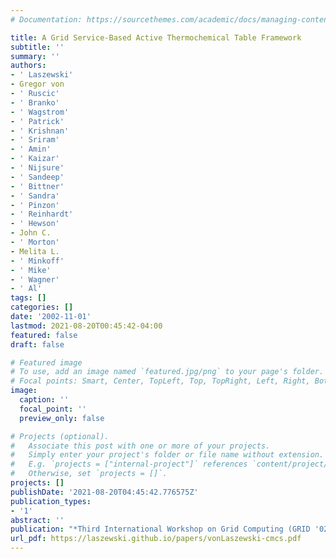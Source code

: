```yaml
---
# Documentation: https://sourcethemes.com/academic/docs/managing-content/

title: A Grid Service-Based Active Thermochemical Table Framework
subtitle: ''
summary: ''
authors:
- ' Laszewski'
- Gregor von
- ' Ruscic'
- ' Branko'
- ' Wagstrom'
- ' Patrick'
- ' Krishnan'
- ' Sriram'
- ' Amin'
- ' Kaizar'
- ' Nijsure'
- ' Sandeep'
- ' Bittner'
- ' Sandra'
- ' Pinzon'
- ' Reinhardt'
- ' Hewson'
- John C.
- ' Morton'
- Melita L.
- ' Minkoff'
- ' Mike'
- ' Wagner'
- ' Al'
tags: []
categories: []
date: '2002-11-01'
lastmod: 2021-08-20T00:45:42-04:00
featured: false
draft: false

# Featured image
# To use, add an image named `featured.jpg/png` to your page's folder.
# Focal points: Smart, Center, TopLeft, Top, TopRight, Left, Right, BottomLeft, Bottom, BottomRight.
image:
  caption: ''
  focal_point: ''
  preview_only: false

# Projects (optional).
#   Associate this post with one or more of your projects.
#   Simply enter your project's folder or file name without extension.
#   E.g. `projects = ["internal-project"]` references `content/project/deep-learning/index.md`.
#   Otherwise, set `projects = []`.
projects: []
publishDate: '2021-08-20T04:45:42.776575Z'
publication_types:
- '1'
abstract: ''
publication: "*Third International Workshop on Grid Computing (GRID '02)*"
url_pdf: https://laszewski.github.io/papers/vonLaszewski-cmcs.pdf
---
```

